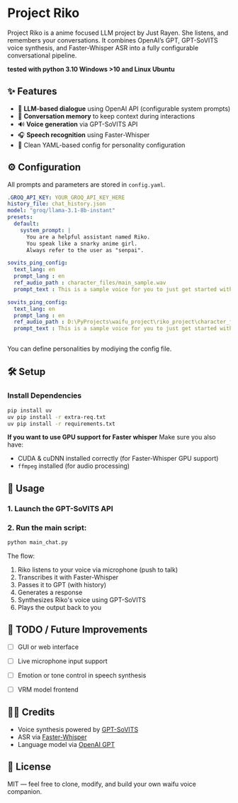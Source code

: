 # Project Riko

Project Riko is a anime focused LLM project by Just Rayen. She listens, and remembers your conversations. It combines OpenAI’s GPT, GPT-SoVITS voice synthesis, and Faster-Whisper ASR into a fully configurable conversational pipeline.

**tested with python 3.10 Windows >10 and Linux Ubuntu**
## ✨ Features

- 💬 **LLM-based dialogue** using OpenAI API (configurable system prompts)
- 🧠 **Conversation memory** to keep context during interactions
- 🔊 **Voice generation** via GPT-SoVITS API
- 🎧 **Speech recognition** using Faster-Whisper
- 📁 Clean YAML-based config for personality configuration


## ⚙️ Configuration

All prompts and parameters are stored in `config.yaml`.

```yaml
.GROQ_API_KEY: YOUR_GROQ_API_KEY_HERE
history_file: chat_history.json
model: "groq/llama-3.1-8b-instant"
presets:
  default:
    system_prompt: |
      You are a helpful assistant named Riko.
      You speak like a snarky anime girl.
      Always refer to the user as "senpai".

sovits_ping_config:
  text_lang: en
  prompt_lang : en
  ref_audio_path : character_files/main_sample.wav
  prompt_text : This is a sample voice for you to just get started with because it sounds kind of cute but just make sure this doesn't have long silences.

sovits_ping_config:
  text_lang: en
  prompt_lang : en
  ref_audio_path : D:\PyProjects\waifu_project\riko_project\character_files\main_sample.wav
  prompt_text : This is a sample voice for you to just get started with because it sounds kind of cute but just make sure this doesn't have long silences.
  
````

You can define personalities by modiying the config file.


## 🛠️ Setup

### Install Dependencies

```bash
pip install uv 
uv pip install -r extra-req.txt
uv pip install -r requirements.txt
```

**If you want to use GPU support for Faster whisper** Make sure you also have:

* CUDA & cuDNN installed correctly (for Faster-Whisper GPU support)
* `ffmpeg` installed (for audio processing)


## 🧪 Usage

### 1. Launch the GPT-SoVITS API 

### 2. Run the main script:


```bash
python main_chat.py
```

The flow:

1. Riko listens to your voice via microphone (push to talk)
2. Transcribes it with Faster-Whisper
3. Passes it to GPT (with history)
4. Generates a response
5. Synthesizes Riko's voice using GPT-SoVITS
6. Plays the output back to you


## 📌 TODO / Future Improvements

* [ ] GUI or web interface
* [ ] Live microphone input support
* [ ] Emotion or tone control in speech synthesis
* [ ] VRM model frontend


## 🧑‍🎤 Credits

* Voice synthesis powered by [GPT-SoVITS](https://github.com/RVC-Boss/GPT-SoVITS)
* ASR via [Faster-Whisper](https://github.com/SYSTRAN/faster-whisper)
* Language model via [OpenAI GPT](https://platform.openai.com)


## 📜 License

MIT — feel free to clone, modify, and build your own waifu voice companion.


